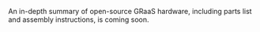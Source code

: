 An in-depth summary of open-source GRaaS hardware, including parts list and assembly instructions, is coming soon.


